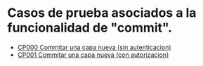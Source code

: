 # Casos de prueba asociados a la funcionalidad de "commit".

* [CP000 Commitar una capa nueva (sin autenticacion)](CP000/testVC00CI00CP000.md)
* [CP001 Commitar una capa nueva (con autorizacion)](CP001/testVC00CI00CP001.md)
